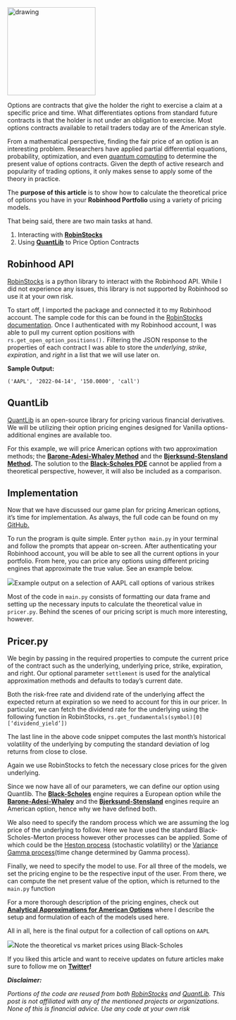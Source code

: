 
<img src="https://miro.medium.com/max/1020/1*xsW82f_F5lUdf34Wm1a4FA.jpeg" alt="drawing" width="200"/>

Options are contracts that give the holder the right to exercise a claim at a specific price and time. What differentiates options from standard future contracts is that the holder is not under an obligation to exercise. Most options contracts available to retail traders today are of the American style.

From a mathematical perspective, finding the fair price of an option is an interesting problem. Researchers have applied partial differential equations, probability, optimization, and even [quantum computing](https://quantum-computing.ibm.com/lab/docs/iql/finance-labs) to determine the present value of options contracts. Given the depth of active research and popularity of trading options, it only makes sense to apply some of the theory in practice.

The **purpose of this article** is to show how to calculate the  theoretical price of options you have in your **Robinhood Portfolio** using a variety of pricing models.

That being said, there are  two main tasks at hand.

1.  Interacting with [**RobinStocks**](https://github.com/jmfernandes/robin_stocks)
2.  Using [**QuantLib**](https://www.quantlib.org/) to Price Option Contracts

Robinhood API
-------------

[RobinStocks](https://github.com/jmfernandes/robin_stocks) is a python library to interact with the Robinhood API. While I did not experience any issues, this library is not supported by Robinhood so use it at your own risk.

To start off, I imported the package and connected it to my Robinhood account. The sample code for this can be found in the [RobinStocks documentation](https://readthedocs.org/projects/robin-stocks/downloads/pdf/latest/). Once I authenticated with my Robinhood account, I was able to pull my current option positions with `rs.get_open_option_positions().` Filtering the JSON response to the properties of each contract I was able to store the _underlying_, _strike_, _expiration_, and _right_ in a list that we will use later on.

**Sample Output:**

```
('AAPL', '2022-04-14', '150.0000', 'call')
```

**QuantLib**
------------

[QuantLib](https://www.quantlib.org/) is an open-source library for pricing various financial derivatives. We will be utilizing their option pricing engines designed for Vanilla options- additional engines are available too.

For this example, we will price American options with two approximation methods; the [**Barone-Adesi-Whaley Method**](https://www.deriscope.com/docs/Barone_Adesi_Whaley_1987.pdf) and the [**Bjerksund-Stensland Method**](https://www.sciencedirect.com/science/article/abs/pii/095652219390009H)**.** The solution to the [**Black-Scholes PDE**](https://www.journals.uchicago.edu/doi/10.1086/260062) cannot be applied from a theoretical perspective, however, it will also be included as a comparison.


**Implementation**
------------------

Now that we have discussed our game plan for pricing American options, it’s time for implementation. As always, the full code can be found on my [GitHub.](https://github.com/jasonbohne123/Option_Pricing_Robinhood)

To run the program is quite simple. Enter `python main.py` in your terminal and follow the prompts that appear on-screen. After authenticating your Robinhood account, you will be able to see all the current options in your portfolio. From here, you can price any options using different pricing engines that approximate the true value. See an example below.

![](https://miro.medium.com/max/1400/1*e6E5nd-E0CqProywHwxFPA.png)Example output on a selection of AAPL call options of various strikes

Most of the code in `main.py` consists of formatting our data frame and setting up the necessary inputs to calculate the theoretical value in `pricer.py`. Behind the scenes of our pricing script is much more interesting, however.

Pricer.py
---------

We begin by passing in the required properties to compute the current price of the contract such as the underlying, underlying price, strike, expiration, and right. Our optional parameter `settlement` is used for the analytical approximation methods and defaults to today’s current date.

Both the risk-free rate and dividend rate of the underlying affect the expected return at expiration so we need to account for this in our pricer. In particular, we can fetch the dividend rate for the underlying using the following function in RobinStocks, `rs.get_fundamentals(symbol)[0][‘dividend_yield’])`

The last line in the above code snippet computes the last month’s historical volatility of the underlying by computing the standard deviation of log returns from close to close.

Again we use RobinStocks to fetch the necessary close prices for the given underlying.

Since we now have all of our parameters, we can define our option using Quantlib. The [**Black-Scholes**](https://www.journals.uchicago.edu/doi/10.1086/260062)  engine requires a European option while the [**Barone-Adesi-Whaley**](https://www.deriscope.com/docs/Barone_Adesi_Whaley_1987.pdf) and the [**Bjerksund-Stensland**](https://www.sciencedirect.com/science/article/abs/pii/095652219390009H) engines require an American option, hence why we have defined both.

We also need to specify the random process which we are assuming the log price of the underlying to follow. Here we have used the standard Black-Scholes-Merton process however other processes can be applied. Some of which could be the [Heston process](https://www.jstor.org/stable/2962057) (stochastic volatility) or the [Variance Gamma process](https://engineering.nyu.edu/sites/default/files/2018-09/CarrEuropeanFinReview1998.pdf)(time change determined by Gamma process).

Finally, we need to specify the model to use. For all three of the models, we set the pricing engine to be the respective input of the user. From there, we can compute the net present value of the option, which is returned to the `main.py` function

For a more thorough description of the pricing engines, check out [**Analytical Approximations for American Options**](https://medium.com/@jbohne822/analytical-approximations-for-american-options-bdf3ef984a4a)  where I describe the setup and formulation of each of the models used here.

All in all, here is the final output for a collection of call options on `AAPL`

![](https://miro.medium.com/max/1400/1*vQ-Yxdd3LwOl3WcLPaQ26w.png)Note the theoretical vs market prices using Black-Scholes



If you liked this article and want to receive updates on future articles make sure to follow me on [**Twitter**](https://twitter.com/jason_bohne)**!**

**_Disclaimer:_**

_Portions of the code are reused from both_ [_RobinStocks_](https://github.com/jmfernandes/robin_stocks) _and_ [_QuantLib_](https://www.quantlib.org/)_. This post is not affiliated with any of the mentioned projects or organizations. None of this is financial advice. Use any code at your own risk_
